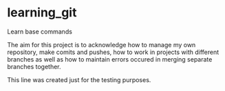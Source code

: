 # learning_git
Learn base commands

The aim for this project is to acknowledge how to manage my own repository, make comits and pushes, how to work in projects with different branches as well as how to maintain errors occured in merging separate branches together.

This line was created just for the testing purposes.
